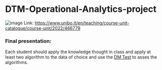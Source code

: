 # DTM-Operational-Analytics-project
![image](https://github.com/Kmohamedalie/DTM-Operational-Analytics-project/assets/63104472/db45acf5-1b94-4309-bfa3-5b3addb258e9)
Link: https://www.unibo.it/en/teaching/course-unit-catalogue/course-unit/2022/466779
<br/>
### Final presentation:
Each student should apply the knowledge thought in class and apply at least two algorithm to the data of choice and use the <a href="https://it.mathworks.com/matlabcentral/fileexchange/33979-diebold-mariano-test-statistic">DM Test</a> to asses the algorithms.
